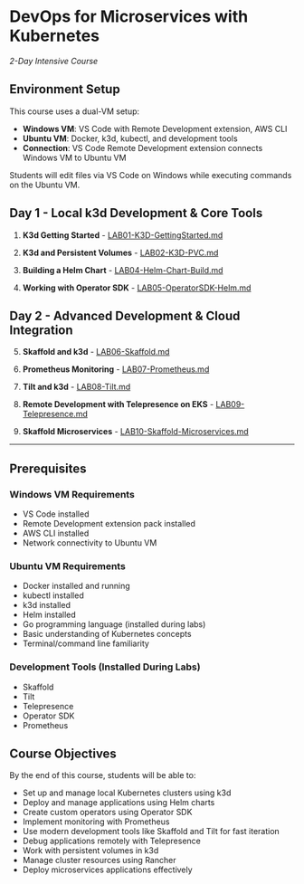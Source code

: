 # DevOps for Microservices with Kubernetes
*2-Day Intensive Course*

## Environment Setup
This course uses a dual-VM setup:
- **Windows VM**: VS Code with Remote Development extension, AWS CLI
- **Ubuntu VM**: Docker, k3d, kubectl, and development tools
- **Connection**: VS Code Remote Development extension connects Windows VM to Ubuntu VM

Students will edit files via VS Code on Windows while executing commands on the Ubuntu VM.

## Day 1 - Local k3d Development & Core Tools

01. **K3d Getting Started** - [LAB01-K3D-GettingStarted.md](labs/LAB01-K3D-GettingStarted.md)

02. **K3d and Persistent Volumes** - [LAB02-K3D-PVC.md](labs/LAB02-K3D-PVC.md)

03. **Building a Helm Chart** - [LAB04-Helm-Chart-Build.md](labs/LAB04-Helm-Chart-Build-new.md)

04. **Working with Operator SDK** - [LAB05-OperatorSDK-Helm.md](labs/LAB05-OperatorSDK-Helm.md)

## Day 2 - Advanced Development & Cloud Integration

05. **Skaffold and k3d** - [LAB06-Skaffold.md](labs/LAB06-Skaffold.md)

06. **Prometheus Monitoring** - [LAB07-Prometheus.md](labs/LAB07-Prometheus.md)

07. **Tilt and k3d** - [LAB08-Tilt.md](labs/LAB08-Tilt.md)

08. **Remote Development with Telepresence on EKS** - [LAB09-Telepresence.md](labs/LAB09-Telepresence.md)

09. **Skaffold Microservices** - [LAB10-Skaffold-Microservices.md](labs/LAB10-Skaffold-Microservices.md)

---

## Prerequisites

### Windows VM Requirements
- VS Code installed
- Remote Development extension pack installed
- AWS CLI installed
- Network connectivity to Ubuntu VM

### Ubuntu VM Requirements
- Docker installed and running
- kubectl installed
- k3d installed
- Helm installed
- Go programming language (installed during labs)
- Basic understanding of Kubernetes concepts
- Terminal/command line familiarity

### Development Tools (Installed During Labs)
- Skaffold
- Tilt
- Telepresence
- Operator SDK
- Prometheus

## Course Objectives
By the end of this course, students will be able to:
- Set up and manage local Kubernetes clusters using k3d
- Deploy and manage applications using Helm charts
- Create custom operators using Operator SDK
- Implement monitoring with Prometheus
- Use modern development tools like Skaffold and Tilt for fast iteration
- Debug applications remotely with Telepresence
- Work with persistent volumes in k3d
- Manage cluster resources using Rancher
- Deploy microservices applications effectively
